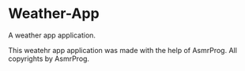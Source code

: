 # Weather-App
A weather app application.

This weatehr app application was made with the help of AsmrProg.
All copyrights by AsmrProg.
